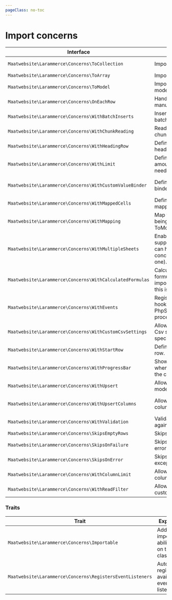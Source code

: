 ```yaml
---
pageClass: no-toc
---
```


# Import concerns

| Interface | Explanation | Documentation |
|---- |----|----|
|`Maatwebsite\Larammerce\Concerns\ToCollection`| Import to a collection. | [Importing to collections](/3.1/imports/collection.html) |
|`Maatwebsite\Larammerce\Concerns\ToArray`| Import to an array. | |
|`Maatwebsite\Larammerce\Concerns\ToModel`| Import each row to a model. | [Importing to models](/3.1/imports/model.html) |
|`Maatwebsite\Larammerce\Concerns\OnEachRow`| Handle each row manually. | |
|`Maatwebsite\Larammerce\Concerns\WithBatchInserts`| Insert models in batches. | [Batch inserts](/3.1/imports/batch-inserts.html) |
|`Maatwebsite\Larammerce\Concerns\WithChunkReading`| Read the sheet in chunks. | [Chunk reading](/3.1/imports/chunk-reading.html) |
|`Maatwebsite\Larammerce\Concerns\WithHeadingRow`| Define a row as heading row. | [Heading row](/3.1/imports/heading-row.html) |
|`Maatwebsite\Larammerce\Concerns\WithLimit`| Define a limit of the amount of rows that need to be imported. |
|`Maatwebsite\Larammerce\Concerns\WithCustomValueBinder`| Define a custom value binder. | [Custom Formatting Values](/3.1/imports/custom-formatting-values.html) |
|`Maatwebsite\Larammerce\Concerns\WithMappedCells`| Define a custom cell mapping. | [Mapped Cells](/3.1/imports/mapped-cells.html) |
|`Maatwebsite\Larammerce\Concerns\WithMapping`| Map the row before being called in ToModel/ToCollection. | |
|`Maatwebsite\Larammerce\Concerns\WithMultipleSheets`| Enable multi-sheet support. Each sheet can have its own concerns (except this one). | [Multiple Sheets](/3.1/imports/multiple-sheets.html) |
|`Maatwebsite\Larammerce\Concerns\WithCalculatedFormulas`| Calculates the formulas when importing. By default this is disabled. | |
|`Maatwebsite\Larammerce\Concerns\WithEvents`| Register events to hook into the PhpSpreadsheet process. | [Events](/3.1/imports/extending.html#events) |
|`Maatwebsite\Larammerce\Concerns\WithCustomCsvSettings`| Allows to run custom Csv settings for this specific importable. | [Custom CSV Settings](/3.1/imports/custom-csv-settings.html) |
|`Maatwebsite\Larammerce\Concerns\WithStartRow`| Define a custom start row. | |
|`Maatwebsite\Larammerce\Concerns\WithProgressBar`| Shows a progress bar when uploading via the console. | [Progress Bar](/3.1/imports/progress-bar.html) |
|`Maatwebsite\Larammerce\Concerns\WithUpsert`| Allows to upsert models. | [Upserting models](/3.1/imports/model.html#upserting-models) |
|`Maatwebsite\Larammerce\Concerns\WithUpsertColumns`| Allows upsert columns definition. | [Upserting with specific columns](/3.1/imports/model.html#upserting-with-specific-columns) |
|`Maatwebsite\Larammerce\Concerns\WithValidation`| Validates each row against a set of rules. | [Row Validation](/3.1/imports/validation.html) |
|`Maatwebsite\Larammerce\Concerns\SkipsEmptyRows`| Skips empty rows. | [Row Validation](/3.1/imports/validation.html#skipping-empty-rows) |
|`Maatwebsite\Larammerce\Concerns\SkipsOnFailure`| Skips on validation errors. | [Row Validation](/3.1/imports/validation.html#skipping-failures) |
|`Maatwebsite\Larammerce\Concerns\SkipsOnError`| Skips on database exceptions. | [Row Validation](/3.1/imports/validation.html#skipping-errors) |
|`Maatwebsite\Larammerce\Concerns\WithColumnLimit` | Allows setting an end column ||
|`Maatwebsite\Larammerce\Concerns\WithReadFilter` | Allows defining a custom read filter ||


### Traits

| Trait | Explanation | Documentation |
|---- |----|----|
|`Maatwebsite\Larammerce\Concerns\Importable` | Add import/queue abilities right on the import class itself. | [Importables](/3.1/imports/importables.html) |
|`Maatwebsite\Larammerce\Concerns\RegistersEventListeners` | Auto-register the available event listeners. | [Auto register event listeners](/3.1/imports/extending.html#auto-register-event-listeners) |
